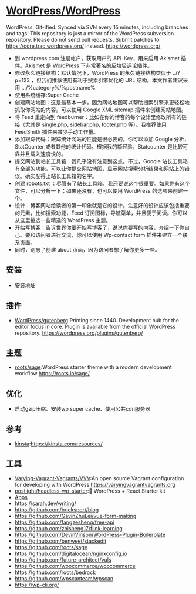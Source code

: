 # [WordPress/WordPress](https://github.com/WordPress/WordPress)

WordPress, Git-ified. Synced via SVN every 15 minutes, including branches and tags! This repository is just a mirror of the WordPress subversion repository. Please do not send pull requests. Submit patches to https://core.trac.wordpress.org/ instead. https://wordpress.org/

* 到 wordpress.com 注册帐户，获取用户的 API-Key，用来启用 Akismet 插件。Akismet 是 WordPress 下非常著名的反垃圾评论插件。
* 修改永久链接结构：默认情况下，WordPress 的永久链接结构类似于 ../?p=123 ，但我们推荐使用有利于搜索引擎优化的 URL 结构。本文作者建议采用 …/%category%/%postname%
* 使用系统缓存:Super Cache
* 创建网站地图：这是最基本一步，因为网站地图可以帮助搜索引擎来更轻松地抓取你网站的内容。可以使用 Google XML sitemap 插件来创建网站地图。
* 将 Feed 重定向到 feedburner：比如在你的博客的每个设计里修改所有的链接（尤其是 single.php, sidebar.php, footer.php 等）。我推荐使用 FeedSmith 插件来减少手动工作量。
* 添加跟踪代码：跟踪统计网站的性能是很必要的。你可以添加 Google 分析，StatCounter 或者其他的统计代码。根据我的额经验，Statcounter 是比较可靠并且载入速度快的。
* 提交网站到站长工具箱：我几乎没有注意到这点。不过，Google 站长工具箱有全部的功能，可以让你提交网站地图，显示网站搜索分析结果和网站上的错误。确实配得上站长工具箱的名字。
* 创建 robots.txt ：尽管有了站长工具箱，我还要说这个很重要。如果你有这个文件，可以分析一下；如果还没有，也可以使用 WordPress 的选项来创建一个。
* 设计：博客网站给读者的第一印象就是它的设计。注意好的设计应该包括重要的元素，比如搜索功能，Feed 订阅图标，导航菜单，并且便于阅读。你可以从这里挑选一些精选的 WordPress 主题。
* 开始写博客：告诉世界你要开始写博客了，说说你要写的内容，介绍一下你自己。要和访问者进行交流，你可以使用 Wp-contact form 插件来建立一个联系页面。
* 同时，别忘了创建 about 页面，因为访问者想了解你更多一些。

## 安装

* [安装地址](http://example.com/wp-admin/install.php)

## 插件

* [WordPress/gutenberg](https://github.com/WordPress/gutenberg):Printing since 1440. Development hub for the editor focus in core. Plugin is available from the official WordPress repository. https://wordpress.org/plugins/gutenberg/

## 主题

* [roots/sage](https://github.com/roots/sage):WordPress starter theme with a modern development workflow https://roots.io/sage/

## 优化

* 启动gzip压缩、安装wp super cache、使用公共cdn服务器

## 参考

* [kinsta](https://kinsta.com/):https://kinsta.com/resources/

## 工具

* [Varying-Vagrant-Vagrants/VVV](https://github.com/Varying-Vagrant-Vagrants/VVV):An open source Vagrant configuration for developing with WordPress https://varyingvagrantvagrants.org
* [postlight/headless-wp-starter](https://github.com/postlight/headless-wp-starter):🔪 WordPress + React Starter kit
* [Apps](https://apps.wordpress.com)
* https://sarah.dev/writing/
* https://github.com/brickspert/blog
* https://github.com/GavinZhuLei/vue-form-making
* https://github.com/fangzesheng/free-api
* https://github.com/zhisheng17/flink-learning
* https://github.com/DevinVinson/WordPress-Plugin-Boilerplate
* https://github.com/benweet/stackedit
* https://github.com/roots/sage
* https://github.com/digitalocean/nginxconfig.io
* https://github.com/future-architect/vuls
* https://github.com/woocommerce/woocommerce
* https://github.com/roots/bedrock
* https://github.com/wpscanteam/wpscan
* https://wp-cli.org/

